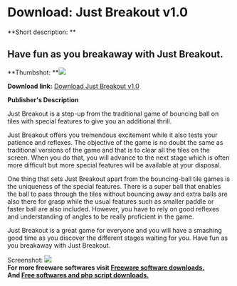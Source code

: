 # Download: Just Breakout v1.0

**Short description: **

## Have fun as you breakaway with Just Breakout.

  
**Thumbshot: **![](http://www.freewarefiles.com/screenshot/justbreakout_screen_md.jpg)   
  
**Download link:** [Download Just Breakout v1.0](http://freesoftwares.boysofts.com/Just-Breakout-V_program_25432.html)  
  

**Publisher's Description**  
  

Just Breakout is a step-up from the traditional game of bouncing ball on tiles
with special features to give you an additional thrill.

Just Breakout offers you tremendous excitement while it also tests your
patience and reflexes. The objective of the game is no doubt the same as
traditional versions of the game and that is to clear all the tiles on the
screen. When you do that, you will advance to the next stage which is often
more difficult but more special features will be available at your disposal.

One thing that sets Just Breakout apart from the bouncing-ball tile games is
the uniqueness of the special features. There is a super ball that enables the
ball to pass through the tiles without bouncing away and extra balls are also
there for grasp while the usual features such as smaller paddle or faster ball
are also included. However, you have to rely on good reflexes and
understanding of angles to be really proficient in the game.

Just Breakout is a great game for everyone and you will have a smashing good
time as you discover the different stages waiting for you. Have fun as you
breakaway with Just Breakout.

  
  
Screenshot:
![](http://www.freewarefiles.com/screenshot/justbreakout_screen.jpg)  
**For more freeware softwares visit [Freeware software downloads.](http://freesoftwares.boysofts.com/)**   
**And [Free softwares and php script downloads.](http://www.boysofts.com/)**

